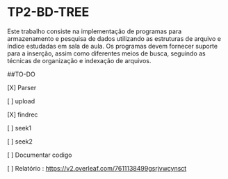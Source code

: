 # TP2-BD-TREE
Este trabalho consiste na implementação de programas para armazenamento e pesquisa de dados utilizando as estruturas de arquivo e índice estudadas em sala de aula. Os programas devem fornecer suporte para a inserção, assim como diferentes meios de busca, seguindo as técnicas  de organização e indexação de arquivos.


##TO-DO

[X] Parser

[ ] upload <file> 
  
[X] findrec <ID>

[ ] seek1 <ID>

[ ] seek2 <String>

[ ] Documentar codigo

[ ] Relatório  : https://v2.overleaf.com/7611138499gsrjvwcynsct
